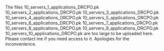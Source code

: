The files 
10_servers_1_applications_DRCPO.pk
10_servers_2_applications_DRCPO.pk
10_servers_3_applications_DRCPO.pk
10_servers_4_applications_DRCPO.pk
10_servers_5_applications_DRCPO.pk
10_servers_6_applications_DRCPO.pk
10_servers_7_applications_DRCPO.pk
10_servers_8_applications_DRCPO.pk
10_servers_9_applications_DRCPO.pk
10_servers_10_applications_DRCPO.pk
are too large to be uploaded here. 
Please contact me if you need access to it. Apologies for the inconvenience.

